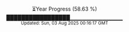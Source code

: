 <p align="center">
⏳Year Progress (58.63 %)<br>
█████████████████▁▁▁▁▁▁▁▁▁▁▁▁▁ <br>
<sub>Updated: Sun, 03 Aug 2025 00:16:17 GMT</sub>
</p>

